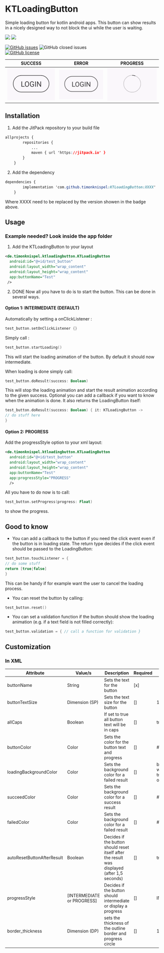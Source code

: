 # KTLoadingButton

Simple loading button for kotlin android apps.
This button can show results in a nicely designed way to not block the ui while the user is waiting.

[![](https://jitpack.io/v/timonknispel/KTLoadingButton.svg)](https://jitpack.io/#timonknispel/KTLoadingButton)
[![](https://jitpack.io/v/timonknispel/KTLoadingButton/month.svg)](https://jitpack.io/#timonknispel/KTLoadingButton)
<br/>

[![GitHub issues](https://img.shields.io/github/issues/timonknispel/KTLoadingButton)](https://github.com/timonknispel/KTLoadingButton/issues)
![GitHub closed issues](https://img.shields.io/github/issues-closed/timonknispel/KTLoadingButton)
<br/>
[![GitHub license](https://img.shields.io/github/license/timonknispel/KTLoadingButton?logo=t)](https://github.com/timonknispel/KTLoadingButton/blob/master/LICENSE)

|SUCCESS| ERROR | PROGRESS |
|--|--| -- |
| ![](success.gif) | ![](error.gif) | ![](progress.gif) |


## Installation
1. Add the JitPack repository to your build file

```css
allprojects {
		repositories {
			...
			maven { url 'https://jitpack.io' }
		}
	}
```

2.  Add the dependency

```css
dependencies {
		implementation 'com.github.timonknispel:KTLoadingButton:XXXX'
	}
```
Where XXXX need to be replaced by the version showen in the badge above.

## Usage
### Example needed?  Look inside the app folder

1. Add the KTLoadingButton to your layout

```xml
<de.timonknispel.ktloadingbutton.KTLoadingButton  
  android:id="@+id/test_button"  
  android:layout_width="wrap_content"  
  android:layout_height="wrap_content"  
  app:buttonName="Test"  
 />
```
2. DONE
Now all you have to do is to start the button. This can be done in several ways.

#### Option 1: INTERMEDIATE (DEFAULT)
Automatically by setting a onClickListener :
```kotlin
test_button.setOnClickListener {}
```

Simply call :
```kotlin
test_button.startLoading()
````

This will start the loading animation of the button. By default it should now intermediate.

When loading is done simply call:
```kotlin
test_button.doResult(success: Boolean)
```
This will stop the loading animation and start the result animation according to the given success.
Optional you can add a callback if you want to know when the animation is done. It also returns the LoadingButton itself:
```kotlin
test_button.doResult(success: Boolean) { it: KTLoadingButton -> 
// do stuff here
}
```

#### Option 2: PROGRESS
Add the progressStyle option to your xml layout:
```xml
<de.timonknispel.ktloadingbutton.KTLoadingButton  
  android:id="@+id/test_button"  
  android:layout_width="wrap_content"  
  android:layout_height="wrap_content"  
  app:buttonName="Test"  
  app:progressStyle="PROGRESS"  
  />
```
All you have to do now is to call:
```kotlin
test_button.setProgress(progress: Float)
```
to show the progress.

## Good to know

 - You can add a callback to the button if you need the click event even if the button is in loading state. The return type decides if the click event should be passed to the LoadingButton:
```kotlin
test_button.touchListener = {
// do some stuff
return [true|false]
}
```
This can be handy if for example want the user to cancel the loading process.

- You can reset the button by calling:
```kotlin
test_button.reset()
```

- You can set a validation function if the button should show the loading animation (e.g. if a text field is not filled correctly):
```kotlin
test_button.validation = { // call a function for validation }
```

## Customization

### In XML
|Attribute| Value/s | Description| Required | Default |
|--|--| -- | -- | -- |
| buttonName | String | Sets the text for the button |[x]| |
| buttonTextSize | Dimension (SP) | Sets the text size for the button |[]| 16sp |
| allCaps | Boolean | If set to true all button text will be in caps |[]| true |
| buttonColor | Color | Sets the color for the button text and progress |[]| #373737|
| loadingBackgroundColor | Color | Sets the background color for a failed result |[]| buttonColor with transparency of 31% |
| succeedColor | Color | Sets the background color for a success result |[]|#4CAF50 |
| failedColor | Color | Sets the background color for a failed result |[]|#F44336 |
| autoResetButtonAfterResult | Boolean | Decides if the button should reset itself after the result was displayed (after 1,5 seconds) |[]| true |
| progressStyle | [INTERMEDIATE or PROGRESS] | Decides if the button should intermediate or display a progress |[]| INTERMEDIATE |
| border_thickness | Dimension (DP) | sets the thickness of the outline border and progress circle |[]| 1dp |
